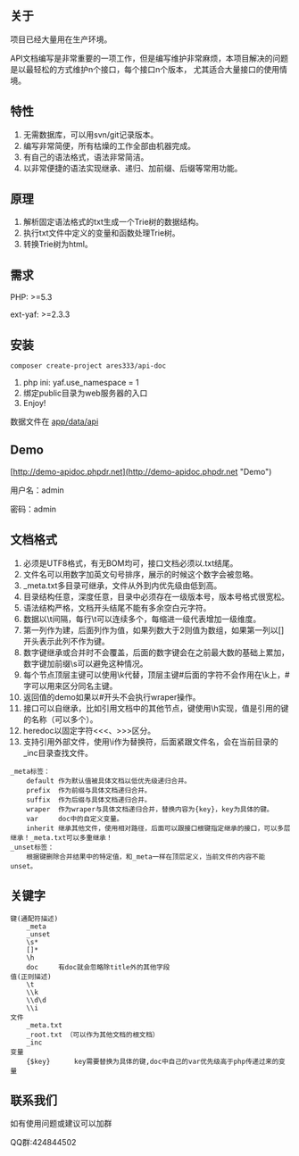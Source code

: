 关于
-----
项目已经大量用在生产环境。

API文档编写是非常重要的一项工作，但是编写维护非常麻烦，本项目解决的问题是以最轻松的方式维护n个接口，每个接口n个版本，
尤其适合大量接口的使用情境。

特性
----
1. 无需数据库，可以用svn/git记录版本。
1. 编写非常简便，所有枯燥的工作全部由机器完成。
1. 有自己的语法格式，语法非常简洁。
1. 以非常便捷的语法实现继承、递归、加前缀、后缀等常用功能。

原理
----
1. 解析固定语法格式的txt生成一个Trie树的数据结构。
2. 执行txt文件中定义的变量和函数处理Trie树。
3. 转换Trie树为html。

需求
----
PHP: >=5.3

ext-yaf: >=2.3.3

安装
----
```
composer create-project ares333/api-doc
```
1. php ini: yaf.use_namespace = 1
1. 绑定public目录为web服务器的入口
1. Enjoy!

数据文件在 [app/data/api](app/data/api)

Demo
----
[http://demo-apidoc.phpdr.net](http://demo-apidoc.phpdr.net "Demo")

用户名：admin

密码：admin

文档格式
------
1. 必须是UTF8格式，有无BOM均可，接口文档必须以.txt结尾。
1. 文件名可以用数字加英文句号排序，展示的时候这个数字会被忽略。
1. _meta.txt多目录可继承，文件从外到内优先级由低到高。
1. 目录结构任意，深度任意，目录中必须存在一级版本号，版本号格式很宽松。
1. 语法结构严格，文档开头结尾不能有多余空白元字符。
1. 数据以\t间隔，每行\t可以连续多个，每缩进一级代表增加一级维度。
1. 第一列作为建，后面列作为值，如果列数大于2则值为数组，如果第一列以[]开头表示此列不作为键。
1. 数字键继承或合并时不会覆盖，后面的数字键会在之前最大数的基础上累加，数字键加前缀\s可以避免这种情况。
1. 每个节点顶层主键可以使用\k代替，顶层主键#后面的字符不会作用在\k上，#字可以用来区分同名主键。
1. 返回值的demo如果以#开头不会执行wraper操作。
1. 接口可以自继承，比如引用文档中的其他节点，键使用\h实现，值是引用的键的名称（可以多个）。
1. heredoc以固定字符<<<、>>>区分。
1. 支持引用外部文件，使用\i作为替换符，后面紧跟文件名，会在当前目录的_inc目录查找文件。
```
_meta标签：
	default	作为默认值被具体文档以低优先级递归合并。
	prefix	作为前缀与具体文档递归合并。
	suffix	作为后缀与具体文档递归合并。
	wraper	作为wraper与具体文档递归合并，替换内容为{key}，key为具体的键。
	var		doc中的自定义变量。
	inherit	继承其他文件，使用相对路径，后面可以跟接口根键指定继承的接口，可以多层继承！_meta.txt可以多重继承！
_unset标签：
	根据键删除合并结果中的特定值，和_meta一样在顶层定义，当前文件的内容不能unset。
```
关键字
-----
```
键(通配符描述)
	_meta
	_unset
	\s*
	[]*
	\h
	doc		有doc就会忽略除title外的其他字段
值(正则描述)
	\t
	\\k
	\\d\d
	\\i
文件
	_meta.txt
	_root.txt （可以作为其他文档的根文档）
	_inc
变量
	{$key}		key需要替换为具体的键,doc中自己的var优先级高于php传递过来的变量
```
联系我们
--------
如有使用问题或建议可以加群

QQ群:424844502
